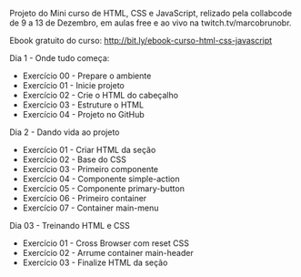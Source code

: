 Projeto do Mini curso de HTML, CSS e JavaScript, relizado pela collabcode de 9 a 13 de Dezembro, em aulas free e ao vivo na twitch.tv/marcobrunobr.

Ebook gratuito do curso: http://bit.ly/ebook-curso-html-css-javascript

Dia 1 - Onde tudo começa: 
- Exercício 00 - Prepare o ambiente
- Exercício 01 - Inicie projeto
- Exercício 02 - Crie o HTML do cabeçalho
- Exercício 03 - Estruture o HTML
- Exercício 04 - Projeto no GitHub

Dia 2 - Dando vida ao projeto
- Exercício 01 - Criar HTML da seção
- Exercício 02 - Base do CSS
- Exercício 03 - Primeiro componente
- Exercício 04 - Componente simple-action
- Exercício 05 - Componente primary-button
- Exercício 06 - Primeiro container
- Exercício 07 - Container main-menu

Dia 03 - Treinando HTML e CSS
- Exercício 01 - Cross Browser com reset CSS
- Exercício 02 - Arrume container main-header
- Exercício 03 - Finalize HTML da seção
